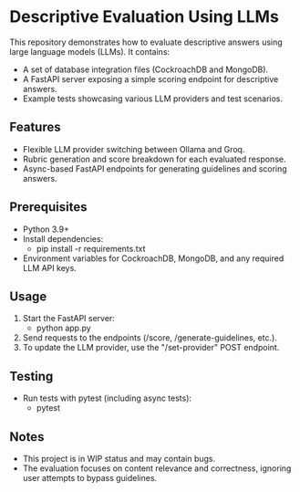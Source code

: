 # Descriptive Evaluation Using LLMs

This repository demonstrates how to evaluate descriptive answers using large language models (LLMs). It contains:
- A set of database integration files (CockroachDB and MongoDB).
- A FastAPI server exposing a simple scoring endpoint for descriptive answers.
- Example tests showcasing various LLM providers and test scenarios.

## Features
- Flexible LLM provider switching between Ollama and Groq.
- Rubric generation and score breakdown for each evaluated response.
- Async-based FastAPI endpoints for generating guidelines and scoring answers.

## Prerequisites
- Python 3.9+
- Install dependencies:  
  - pip install -r requirements.txt  
- Environment variables for CockroachDB, MongoDB, and any required LLM API keys.

## Usage
1. Start the FastAPI server:
   - python app.py  
2. Send requests to the endpoints (/score, /generate-guidelines, etc.).
3. To update the LLM provider, use the "/set-provider" POST endpoint.

## Testing
- Run tests with pytest (including async tests):
  - pytest

## Notes
- This project is in WIP status and may contain bugs.
- The evaluation focuses on content relevance and correctness, ignoring user attempts to bypass guidelines.
